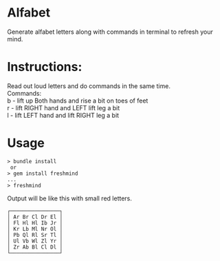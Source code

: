 # Alfabet
Generate alfabet letters along with commands in terminal to refresh your mind.

# Instructions:
Read out loud letters and do commands in the same time.  
Commands:  
  b - lift up Both hands and rise a bit on toes of feet  
  r - lift RIGHT hand and LEFT lift leg a bit  
  l - lift LEFT hand and lift RIGHT leg a bit  

# Usage
```
> bundle install
 or 
> gem install freshmind
...
> freshmind
```

Output will be like this with small red letters.  
```
┌────────────────┐  
│ Ar Br Cl Dr El │  
│ Fl Hl Hl Ib Jr │  
│ Kr Lb Ml Nr Ol │  
│ Pb Ql Rl Sr Tl │  
│ Ul Vb Wl Zl Yr │  
│ Zr Ab Bl Cl Dl │  
└────────────────┘  
```
